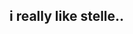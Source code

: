 ## i really like stelle..

<!--
**DOGq3/DOGq3** is a ✨ _special_ ✨ repository because its `README.md` (this file) appears on your GitHub profile.

check out my [STEAM!] (https://steamcommunity.com/profiles/76561199133856962/) 
